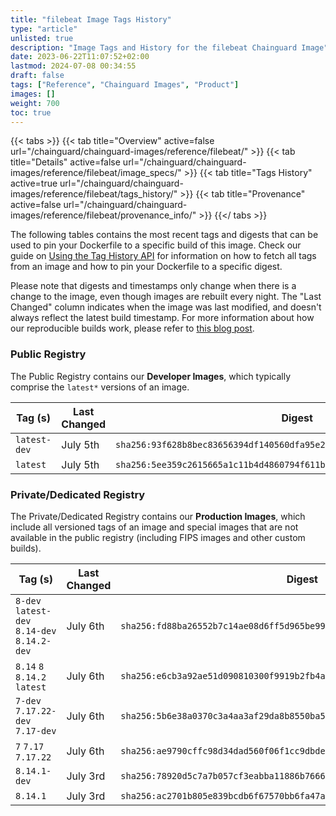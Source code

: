 ```yaml
---
title: "filebeat Image Tags History"
type: "article"
unlisted: true
description: "Image Tags and History for the filebeat Chainguard Image"
date: 2023-06-22T11:07:52+02:00
lastmod: 2024-07-08 00:34:55
draft: false
tags: ["Reference", "Chainguard Images", "Product"]
images: []
weight: 700
toc: true
---
```


{{< tabs >}}
{{< tab title="Overview" active=false url="/chainguard/chainguard-images/reference/filebeat/" >}}
{{< tab title="Details" active=false url="/chainguard/chainguard-images/reference/filebeat/image_specs/" >}}
{{< tab title="Tags History" active=true url="/chainguard/chainguard-images/reference/filebeat/tags_history/" >}}
{{< tab title="Provenance" active=false url="/chainguard/chainguard-images/reference/filebeat/provenance_info/" >}}
{{</ tabs >}}

The following tables contains the most recent tags and digests that can be used to pin your Dockerfile to a specific build of this image. Check our guide on [Using the Tag History API](/chainguard/chainguard-images/using-the-tag-history-api/) for information on how to fetch all tags from an image and how to pin your Dockerfile to a specific digest.

Please note that digests and timestamps only change when there is a change to the image, even though images are rebuilt every night. The "Last Changed" column indicates when the image was last modified, and doesn't always reflect the latest build timestamp. For more information about how our reproducible builds work, please refer to [this blog post](https://www.chainguard.dev/unchained/reproducing-chainguards-reproducible-image-builds).

### Public Registry
The Public Registry contains our **Developer Images**, which typically comprise the `latest*` versions of an image.

| Tag (s)       | Last Changed | Digest                                                                    |
|---------------|--------------|---------------------------------------------------------------------------|
|  `latest-dev` | July 5th     | `sha256:93f628b8bec83656394df140560dfa95e25d2de4205c6a7753b7d8cad765cedc` |
|  `latest`     | July 5th     | `sha256:5ee359c2615665a1c11b4d4860794f611b13fde3bd56b2aa653ec5a5e73e0873` |


### Private/Dedicated Registry
The Private/Dedicated Registry contains our **Production Images**, which include all versioned tags of an image and special images that are not available in the public registry (including FIPS images and other custom builds).

| Tag (s)                                       | Last Changed | Digest                                                                    |
|-----------------------------------------------|--------------|---------------------------------------------------------------------------|
|  `8-dev` `latest-dev` `8.14-dev` `8.14.2-dev` | July 6th     | `sha256:fd88ba26552b7c14ae08d6ff5d965be9927c3ae33db56599813faaf02220ae1c` |
|  `8.14` `8` `8.14.2` `latest`                 | July 6th     | `sha256:e6cb3a92ae51d090810300f9919b2fb4aa898a22622a6650d2f086466c609bd9` |
|  `7-dev` `7.17.22-dev` `7.17-dev`             | July 6th     | `sha256:5b6e38a0370c3a4aa3af29da8b8550ba5f75183f3d645a2d450d981905175cb6` |
|  `7` `7.17` `7.17.22`                         | July 6th     | `sha256:ae9790cffc98d34dad560f06f1cc9dbde0569499fcf9551d5e748cbf743b42a7` |
|  `8.14.1-dev`                                 | July 3rd     | `sha256:78920d5c7a7b057cf3eabba11886b7666eb6b06e21f5089df6e8fdefa0ec2449` |
|  `8.14.1`                                     | July 3rd     | `sha256:ac2701b805e839bcdb6f67570bb6fa47a7a3143ef6730560bcb41583a876b487` |

